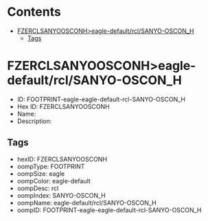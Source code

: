 



Contents
========

* [FZERCLSANYOOSCONH>eagle-default/rcl/SANYO-OSCON_H](#fzerclsanyoosconheagle-defaultrclsanyo-oscon_h)
	* [Tags](#tags)

# FZERCLSANYOOSCONH>eagle-default/rcl/SANYO-OSCON_H

- ID: FOOTPRINT-eagle-eagle-default-rcl-SANYO-OSCON_H
- Hex ID: FZERCLSANYOOSCONH
- Name: 
- Description: 

## Tags

- hexID: FZERCLSANYOOSCONH
- oompType: FOOTPRINT
- oompSize: eagle
- oompColor: eagle-default
- oompDesc: rcl
- oompIndex: SANYO-OSCON_H
- oompName: eagle-default/rcl/SANYO-OSCON_H
- oompID: FOOTPRINT-eagle-eagle-default-rcl-SANYO-OSCON_H
